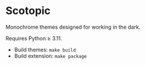 # Scotopic

Monochrome themes designed for working in the dark.

Requires Python ≥ 3.11.
- Build themes: `make build`
- Build extension: `make package`
